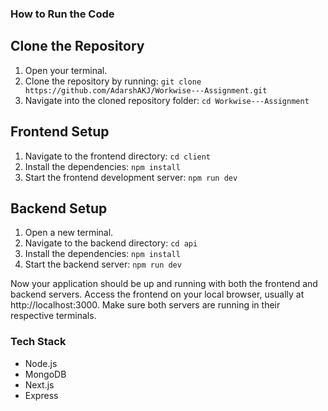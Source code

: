 ### How to Run the Code

## Clone the Repository

1. Open your terminal.
2. Clone the repository by running:
   `git clone https://github.com/AdarshAKJ/Workwise---Assignment.git `
3. Navigate into the cloned repository folder:
   `cd Workwise---Assignment`

## Frontend Setup

1. Navigate to the frontend directory:
   `cd client`
2. Install the dependencies:
   `npm install`
3. Start the frontend development server:
   `npm run dev`

## Backend Setup

1. Open a new terminal.
2. Navigate to the backend directory:
   `cd api`
3. Install the dependencies:
   `npm install`
4. Start the backend server:
   `npm run dev`

Now your application should be up and running with both the frontend and backend servers. Access the frontend on your local browser, usually at http://localhost:3000. Make sure both servers are running in their respective terminals.

### Tech Stack

- Node.js
- MongoDB
- Next.js
- Express

